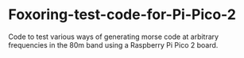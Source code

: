 # Foxoring-test-code-for-Pi-Pico-2
Code to test various ways of generating morse code at arbitrary frequencies in the 80m band using a Raspberry Pi Pico 2 board.
